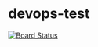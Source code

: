# devops-test

[![Board Status](https://dev.azure.com/merca-bouvet/05c013b2-4853-404a-954d-6b66939e80e0/e3894908-bddb-418e-b162-98390799f013/_apis/work/boardbadge/39fd0ee7-a7f3-4319-8b3e-a8e3a6f420b7)](https://dev.azure.com/merca-bouvet/05c013b2-4853-404a-954d-6b66939e80e0/_boards/board/t/e3894908-bddb-418e-b162-98390799f013/Microsoft.RequirementCategory/)
